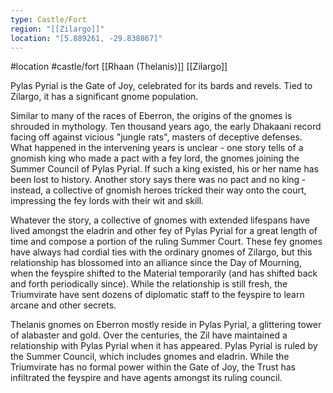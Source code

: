 ```yaml
---
type: Castle/Fort
region: "[[Zilargo]]"
location: "[5.889261, -29.838867]"
---
```

 #location #castle/fort [[Rhaan (Thelanis)]] [[Zilargo]]

Pylas Pyrial is the Gate of Joy, celebrated for its bards and revels. Tied to Zilargo, it has a significant gnome population.

Similar to many of the races of Eberron, the origins of the gnomes is shrouded in mythology. Ten thousand years ago, the early Dhakaani record facing off against vicious "jungle rats", masters of deceptive defenses. What happened in the intervening years is unclear - one story tells of a gnomish king who made a pact with a fey lord, the gnomes joining the Summer Council of Pylas Pyrial. If such a king existed, his or her name has been lost to history. Another story says there was no pact and no king - instead, a collective of gnomish heroes tricked their way onto the court, impressing the fey lords with their wit and skill.

Whatever the story, a collective of gnomes with extended lifespans have lived amongst the eladrin and other fey of Pylas Pyrial for a great length of time and compose a portion of the ruling Summer Court. These fey gnomes have always had cordial ties with the ordinary gnomes of Zilargo, but this relationship has blossomed into an alliance since the Day of Mourning, when the feyspire shifted to the Material temporarily (and has shifted back and forth periodically since). While the relationship is still fresh, the Triumvirate have sent dozens of diplomatic staff to the feyspire to learn arcane and other secrets.

Thelanis gnomes on Eberron mostly reside in Pylas Pyrial, a glittering tower of alabaster and gold. Over the centuries, the Zil have maintained a relationship with Pylas Pyrial when it has appeared. Pylas Pyrial is ruled by the Summer Council, which includes gnomes and eladrin. While the Triumvirate has no formal power within the Gate of Joy, the Trust has infiltrated the feyspire and have agents amongst its ruling council.
